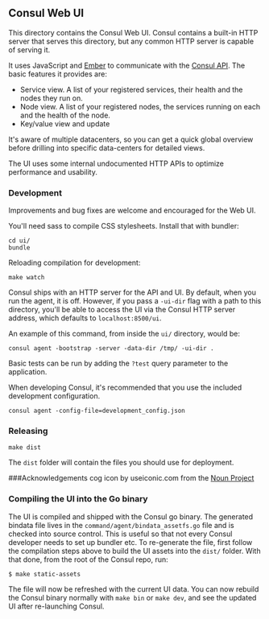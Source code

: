 ## Consul Web UI

This directory contains the Consul Web UI. Consul contains a built-in
HTTP server that serves this directory, but any common HTTP server
is capable of serving it.

It uses JavaScript and [Ember](http://emberjs.com) to communicate with
the [Consul API](https://www.consul.io/docs/agent/http.html). The basic
features it provides are:

- Service view. A list of your registered services, their
health and the nodes they run on.
- Node view. A list of your registered nodes, the services running
on each and the health of the node.
- Key/value view and update

It's aware of multiple datacenters, so you can get a quick global
overview before drilling into specific data-centers for detailed
views.

The UI uses some internal undocumented HTTP APIs to optimize
performance and usability.

### Development

Improvements and bug fixes are welcome and encouraged for the Web UI.

You'll need sass to compile CSS stylesheets. Install that with
bundler:

    cd ui/
    bundle

Reloading compilation for development:

    make watch

Consul ships with an HTTP server for the API and UI. By default, when
you run the agent, it is off. However, if you pass a `-ui-dir` flag
with a path to this directory, you'll be able to access the UI via the
Consul HTTP server address, which defaults to `localhost:8500/ui`.

An example of this command, from inside the `ui/` directory, would be:

    consul agent -bootstrap -server -data-dir /tmp/ -ui-dir .

Basic tests can be run by adding the `?test` query parameter to the
application.

When developing Consul, it's recommended that you use the included
development configuration.

    consul agent -config-file=development_config.json

### Releasing

`make dist`

The `dist` folder will contain the files you should use for deployment.

###Acknowledgements
cog icon by useiconic.com from the [Noun Project](https://thenounproject.com/term/setting/45865/)

### Compiling the UI into the Go binary

The UI is compiled and shipped with the Consul go binary. The generated bindata
file lives in the `command/agent/bindata_assetfs.go` file and is checked into
source control. This is useful so that not every Consul developer needs to set
up bundler etc. To re-generate the file, first follow the compilation steps
above to build the UI assets into the `dist/` folder. With that done, from the
root of the Consul repo, run:

```
$ make static-assets
```

The file will now be refreshed with the current UI data. You can now rebuild the
Consul binary normally with `make bin` or `make dev`, and see the updated UI
after re-launching Consul.
